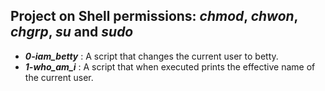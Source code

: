 ## Project on Shell permissions: *chmod*, *chwon*, *chgrp*, *su* and *sudo*

- ***0-iam_betty*** : A script that changes the current user to betty.
- ***1-who_am_i*** : A script that when executed prints the effective name of the current user.
